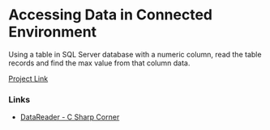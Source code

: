 # Accessing Data in Connected Environment
Using a table in SQL Server database with a numeric column, read the table records and find the max value from that column data.

[Project Link](https://github.com/metacube-manthan-rajoria/Bookworm/tree/50c1470b410ec4b81ca51a3a1b0b5b456c52539c)

### Links

- [DataReader - C Sharp Corner](https://www.c-sharpcorner.com/article/datareader-in-C-Sharp/)
